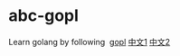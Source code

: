 # abc-gopl
Learn golang by following  [gopl](http://www.gopl.io/) [中文1](http://docs.ruanjiadeng.com/gopl-zh/index.html) [中文2](https://github.com/gopl-zh/gopl-zh.github.com)
